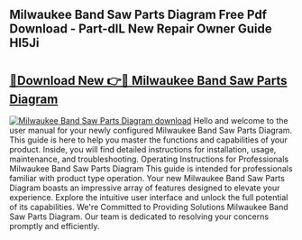 ## Milwaukee Band Saw Parts Diagram Free Pdf Download - Part-dIL New Repair Owner Guide HI5Ji

# <h2><a href="http://dfmzgxh.blite.top/?on=Milwaukee+Band+Saw+Parts+Diagram">🔗Download New 👉🔴 Milwaukee Band Saw Parts Diagram</a></h2>

[![Milwaukee Band Saw Parts Diagram download](https://i.imgur.com/lujVjoI.png)](http://dfmzgxh.blite.top/?on=Milwaukee+Band+Saw+Parts+Diagram)
Hello and welcome to the user manual for your newly configured Milwaukee Band Saw Parts Diagram. This guide is here to help you master the functions and capabilities of your product. Inside, you will find detailed instructions for installation, usage, maintenance, and troubleshooting. Operating Instructions for Professionals Milwaukee Band Saw Parts Diagram This guide is intended for professionals familiar with product type operation. Your new Milwaukee Band Saw Parts Diagram boasts an impressive array of features designed to elevate your experience. Explore the intuitive user interface and unlock the full potential of its capabilities. We're Committed to Providing Solutions Milwaukee Band Saw Parts Diagram. Our team is dedicated to resolving your concerns promptly and efficiently.
